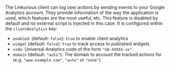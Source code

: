 
The Linkurious client can log user actions by sending events to your Google Analytics account.
They provide information of the way the application is used, which features are the most useful, etc.
This feature is disabled by default and no external script is injected in this case.
It is configured within the `clientAnalytics` key:

- `enabled`: (default: `false`): `true` to enable client analytics
- `widget` (default: `false`): `true` to track access to published widgets
- `code`: Universal Analytics code of the form `"UA-XXXXX-xx"`.
- `domain` (default: `"auto"`): The domain to account the tracked actions for
  (e.g. `"www.example.com"`, `"auto"` or `"none"`)
